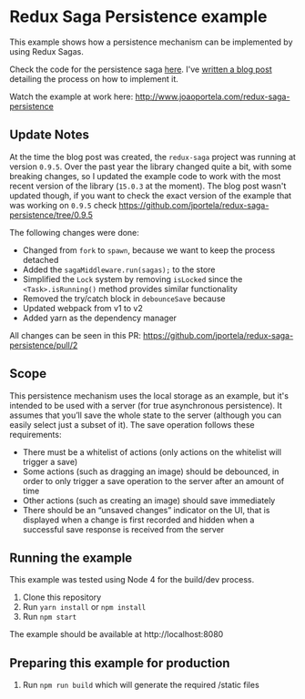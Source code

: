 # Redux Saga Persistence example

This example shows how a persistence mechanism can be implemented by using Redux Sagas. 

Check the code for the persistence saga [here](https://github.com/jportela/redux-saga-persistence/blob/master/src/sagas/persistence.js). I've [written a blog post](http://engineering.invisionapp.com/post/persist-redux-state-by-using-sagas/) detailing the process on how to implement it.

Watch the example at work here: http://www.joaoportela.com/redux-saga-persistence

## Update Notes

At the time the blog post was created, the `redux-saga` project was running at version `0.9.5`. Over the past year the library changed quite a bit, with some breaking changes, so I updated the example code to work with the most recent version of the library (`15.0.3` at the moment). The blog post wasn't updated though, if you want to check the exact version of the example that was working on `0.9.5` check https://github.com/jportela/redux-saga-persistence/tree/0.9.5

The following changes were done:

* Changed from `fork` to `spawn`, because we want to keep the process detached
* Added the `sagaMiddleware.run(sagas);` to the store
* Simplified the `Lock` system by removing `isLocked` since the `<Task>.isRunning()` method provides similar functionality
* Removed the try/catch block in `debounceSave` because 
* Updated webpack from v1 to v2
* Added yarn as the dependency manager

All changes can be seen in this PR: https://github.com/jportela/redux-saga-persistence/pull/2

## Scope

This persistence mechanism uses the local storage as an example, but it's intended to be used with a server (for true asynchronous persistence). It assumes that you’ll save the whole state to the server (although you can easily select just a subset of it). The save operation follows these requirements:

* There must be a whitelist of actions (only actions on the whitelist will trigger a save)
* Some actions (such as dragging an image) should be debounced, in order to only trigger a save operation to the server after an amount of time
* Other actions (such as creating an image) should save immediately
* There should be an “unsaved changes” indicator on the UI, that is displayed when a change is first recorded and hidden when a successful save response is received from the server

## Running the example

This example was tested using Node 4 for the build/dev process.

1. Clone this repository
2. Run `yarn install` or `npm install`
3. Run `npm start`

The example should be available at http://localhost:8080

## Preparing this example for production

1. Run `npm run build` which will generate the required /static files
